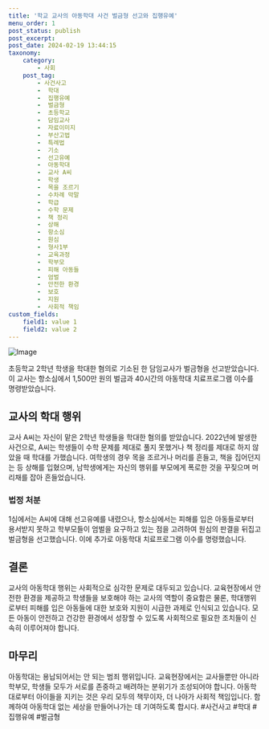 ```yaml
---
title: '학교 교사의 아동학대 사건 벌금형 선고와 집행유예'
menu_order: 1
post_status: publish
post_excerpt: 
post_date: 2024-02-19 13:44:15
taxonomy:
    category:
        - 사회
    post_tag:
        - 사건사고
        -  학대
        -  집행유예
        -  벌금형
        -  초등학교
        -  담임교사
        -  자료이미지
        -  부산고법
        -  특례법
        -  기소
        -  선고유예
        -  아동학대
        -  교사 A씨
        -  학생
        -  목을 조르기
        -  수차례 막말
        -  학급
        -  수학 문제
        -  책 정리
        -  상해
        -  항소심
        -  원심
        -  형사1부
        -  교육과정
        -  학부모
        -  피해 아동들
        -  엄벌
        -  안전한 환경
        -  보호
        -  지원
        -  사회적 책임
custom_fields:
    field1: value 1
    field2: value 2
---
```


![Image](https://imgnews.pstatic.net/image/660/2024/02/13/0000055463_001_20240213131701597.jpg?type=w647)

초등학교 2학년 학생을 학대한 혐의로 기소된 한 담임교사가 벌금형을 선고받았습니다. 이 교사는 항소심에서 1,500만 원의 벌금과 40시간의 아동학대 치료프로그램 이수를 명령받았습니다. 
## 교사의 학대 행위
교사 A씨는 자신이 맡은 2학년 학생들을 학대한 혐의를 받았습니다. 2022년에 발생한 사건으로, A씨는 학생들이 수학 문제를 제대로 풀지 못했거나 책 정리를 제대로 하지 않았을 때 학대를 가했습니다. 여학생의 경우 목을 조르거나 머리를 흔들고, 책을 집어던지는 등 상해를 입혔으며, 남학생에게는 자신의 행위를 부모에게 폭로한 것을 꾸짖으며 머리채를 잡아 흔들었습니다.
### 법정 처분
1심에서는 A씨에 대해 선고유예를 내렸으나, 항소심에서는 피해를 입은 아동들로부터 용서받지 못하고 학부모들이 엄벌을 요구하고 있는 점을 고려하여 원심의 판결을 뒤집고 벌금형을 선고했습니다. 이에 추가로 아동학대 치료프로그램 이수를 명령했습니다.
## 결론
교사의 아동학대 행위는 사회적으로 심각한 문제로 대두되고 있습니다. 교육현장에서 안전한 환경을 제공하고 학생들을 보호해야 하는 교사의 역할이 중요함은 물론, 학대행위로부터 피해를 입은 아동들에 대한 보호와 지원이 시급한 과제로 인식되고 있습니다. 모든 아동이 안전하고 건강한 환경에서 성장할 수 있도록 사회적으로 필요한 조치들이 신속히 이루어져야 합니다.
## 마무리
아동학대는 용납되어서는 안 되는 범죄 행위입니다. 교육현장에서는 교사들뿐만 아니라 학부모, 학생들 모두가 서로를 존중하고 배려하는 분위기가 조성되어야 합니다. 아동학대로부터 아이들을 지키는 것은 우리 모두의 책무이자, 더 나아가 사회적 책임입니다. 함께하여 아동학대 없는 세상을 만들어나가는 데 기여하도록 합시다. #사건사고 #학대 #집행유예 #벌금형
